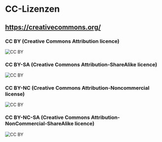 # CC-Lizenzen

## https://creativecommons.org/

### CC BY (Creative Commons Attribution licence)
![CC BY](https://mirrors.creativecommons.org/presskit/buttons/88x31/png/by.png)

### CC BY-SA (Creative Commons Attribution-ShareAlike licence)
![CC BY](https://mirrors.creativecommons.org/presskit/buttons/88x31/png/by-sa.png)

### CC BY-NC (Creative Commons Attribution-Noncommercial license)
![CC BY](https://mirrors.creativecommons.org/presskit/buttons/88x31/png/by-nc.png)

### CC BY-NC-SA (Creative Commons Attribution-NonCommercial-ShareAlike licence)
![CC BY](https://mirrors.creativecommons.org/presskit/buttons/88x31/png/by-nc-sa.png)
